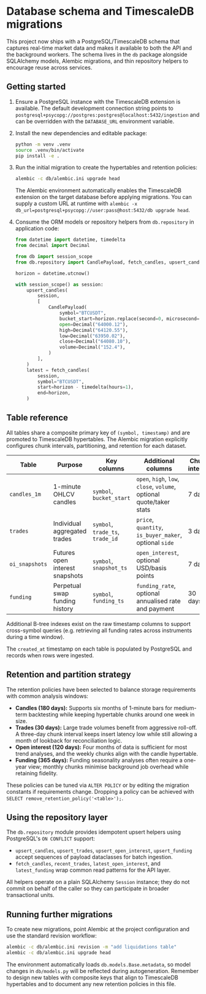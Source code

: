 # Database schema and TimescaleDB migrations

This project now ships with a PostgreSQL/TimescaleDB schema that captures real-time
market data and makes it available to both the API and the background workers. The
schema lives in the `db` package alongside SQLAlchemy models, Alembic migrations, and
thin repository helpers to encourage reuse across services.

## Getting started

1. Ensure a PostgreSQL instance with the TimescaleDB extension is available. The
   default development connection string points to
   `postgresql+psycopg://postgres:postgres@localhost:5432/ingestion` and can be
   overridden with the `DATABASE_URL` environment variable.
2. Install the new dependencies and editable package:

   ```bash
   python -m venv .venv
   source .venv/bin/activate
   pip install -e .
   ```

3. Run the initial migration to create the hypertables and retention policies:

   ```bash
   alembic -c db/alembic.ini upgrade head
   ```

   The Alembic environment automatically enables the TimescaleDB extension on the
   target database before applying migrations. You can supply a custom URL at runtime
   with `alembic -x db_url=postgresql+psycopg://user:pass@host:5432/db upgrade head`.

4. Consume the ORM models or repository helpers from `db.repository` in application
   code:

   ```python
   from datetime import datetime, timedelta
   from decimal import Decimal

   from db import session_scope
   from db.repository import CandlePayload, fetch_candles, upsert_candles

   horizon = datetime.utcnow()

   with session_scope() as session:
       upsert_candles(
           session,
           [
               CandlePayload(
                   symbol="BTCUSDT",
                   bucket_start=horizon.replace(second=0, microsecond=0),
                   open=Decimal("64000.12"),
                   high=Decimal("64120.55"),
                   low=Decimal("63950.02"),
                   close=Decimal("64080.10"),
                   volume=Decimal("152.4"),
               )
           ],
       )
       latest = fetch_candles(
           session,
           symbol="BTCUSDT",
           start=horizon - timedelta(hours=1),
           end=horizon,
       )
   ```

## Table reference

All tables share a composite primary key of `(symbol, timestamp)` and are promoted to
TimescaleDB hypertables. The Alembic migration explicitly configures chunk intervals,
partitioning, and retention for each dataset.

| Table | Purpose | Key columns | Additional columns | Chunk interval | Retention |
|-------|---------|-------------|--------------------|----------------|-----------|
| `candles_1m` | 1-minute OHLCV candles | `symbol`, `bucket_start` | `open`, `high`, `low`, `close`, `volume`, optional quote/taker stats | 7 days | 180 days |
| `trades` | Individual aggregated trades | `symbol`, `trade_ts`, `trade_id` | `price`, `quantity`, `is_buyer_maker`, optional `side` | 3 days | 30 days |
| `oi_snapshots` | Futures open interest snapshots | `symbol`, `snapshot_ts` | `open_interest`, optional USD/basis points | 7 days | 120 days |
| `funding` | Perpetual swap funding history | `symbol`, `funding_ts` | `funding_rate`, optional annualised rate and payment | 30 days | 365 days |

Additional B-tree indexes exist on the raw timestamp columns to support cross-symbol
queries (e.g. retrieving all funding rates across instruments during a time window).

The `created_at` timestamp on each table is populated by PostgreSQL and records when
rows were ingested.

## Retention and partition strategy

The retention policies have been selected to balance storage requirements with common
analysis windows:

- **Candles (180 days):** Supports six months of 1-minute bars for medium-term
  backtesting while keeping hypertable chunks around one week in size.
- **Trades (30 days):** Large trade volumes benefit from aggressive roll-off. A
  three-day chunk interval keeps insert latency low while still allowing a month of
  lookback for reconciliation logic.
- **Open interest (120 days):** Four months of data is sufficient for most trend
  analyses, and the weekly chunks align with the candle hypertable.
- **Funding (365 days):** Funding seasonality analyses often require a one-year view;
  monthly chunks minimise background job overhead while retaining fidelity.

These policies can be tuned via `ALTER POLICY` or by editing the migration constants if
requirements change. Dropping a policy can be achieved with
`SELECT remove_retention_policy('<table>');`.

## Using the repository layer

The `db.repository` module provides idempotent upsert helpers using PostgreSQL's
`ON CONFLICT` support:

- `upsert_candles`, `upsert_trades`, `upsert_open_interest`, `upsert_funding` accept
  sequences of payload dataclasses for batch ingestion.
- `fetch_candles`, `recent_trades`, `latest_open_interest`, and `latest_funding` wrap
  common read patterns for the API layer.

All helpers operate on a plain SQLAlchemy `Session` instance; they do not commit on
behalf of the caller so they can participate in broader transactional units.

## Running further migrations

To create new migrations, point Alembic at the project configuration and use the
standard revision workflow:

```bash
alembic -c db/alembic.ini revision -m "add liquidations table"
alembic -c db/alembic.ini upgrade head
```

The environment automatically loads `db.models.Base.metadata`, so model changes in
`db/models.py` will be reflected during autogeneration. Remember to design new tables
with composite keys that align to TimescaleDB hypertables and to document any new
retention policies in this file.
